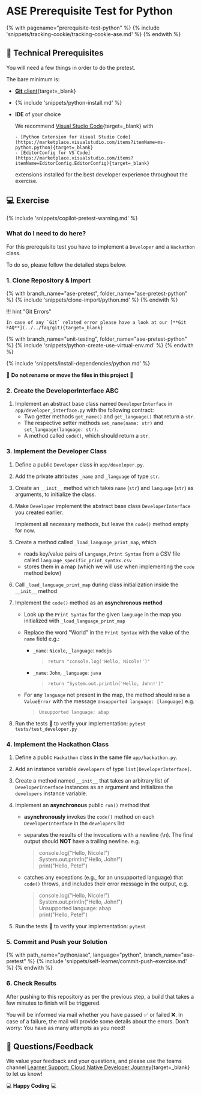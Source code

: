 # ASE Prerequisite Test for Python

<!-- TrackingCookie-->
{% with pagename="prerequisite-test-python" %}
  {% include 'snippets/tracking-cookie/tracking-cookie-ase.md' %}
{% endwith %}

## 🧰 Technical Prerequisites

You will need a few things in order to do the pretest.

The bare minimum is:

- [**Git** client](https://git-scm.com/book/en/v2/Getting-Started-Installing-Git){target=_blank}

- {% include 'snippets/python-install.md' %}

- **IDE** of your choice

    We recommend [Visual Studio Code](https://code.visualstudio.com/){target=_blank} with 

      - [Python Extension for Visual Studio Code](https://marketplace.visualstudio.com/items?itemName=ms-python.python){target=_blank}
      - [EditorConfig for VS Code](https://marketplace.visualstudio.com/items?itemName=EditorConfig.EditorConfig){target=_blank}

    extensions installed for the best developer experience throughout the exercise.
  

## 💻 Exercise

{% include 'snippets/copilot-pretest-warning.md' %}

### What do I need to do here?

For this prerequisite test you have to implement a `Developer` and a `Hackathon` class.

To do so, please follow the detailed steps below.

### 1. Clone Repository & Import

{% with branch_name="ase-pretest", folder_name="ase-pretest-python" %}
{% include 'snippets/clone-import/python.md' %}
{% endwith %}

!!! hint "Git Errors"

    In case of any `Git` related error please have a look at our [**Git FAQ**](../../faq/git){target=_blank}

{% with branch_name="unit-testing", folder_name="ase-pretest-python" %}
{% include 'snippets/python-create-use-virtual-env.md' %}
{% endwith %}

{% include 'snippets/install-dependencies/python.md' %}

🚨 **Do not rename or move the files in this project** 🚨

### 2. Create the DeveloperInterface ABC

1. Implement an abstract base class named `DeveloperInterface` in `app/developer_interface.py` with the following contract:
    - Two getter methods `get_name()` and `get_language()` that return a `str`.
    - The respective setter methods `set_name(name: str)` and `set_language(language: str)`.
    - A method called `code()`, which should return a `str`.


### 3. Implement the Developer Class

1. Define a public `Developer` class in `app/developer.py`.

1. Add the private attributes `_name` and `_language` of type `str`.

1. Create an `__init__` method which takes `name` (`str`) and `language` (`str`) as arguments, to initialize the class.

1. Make `Developer` implement the abstract base class `DeveloperInterface` you created earlier.
    
    Implement all necessary methods, but leave the `code()` method empty for now.

1. Create a method called `_load_language_print_map`, which
    - reads key/value pairs of `Language,Print Syntax` from a CSV file called `language_specific_print_syntax.csv`
    - stores them in a map (which we will use when implementing the `code` method below)

1. Call `_load_language_print_map` during class initialization inside the `__init__` method

1. Implement the `code()` method as an **asynchronous method**
    - Look up the `Print Syntax` for the given `language` in the map you initialized with `_load_language_print_map`
    - Replace the word "World" in the `Print Syntax` with the value of the `name` field e.g.:
        - `_name`: `Nicole`, `_language`: `nodejs`
          > `return "console.log('Hello, Nicole!')"`

        - `_name`: `John`, `_language`: `java`
          > `return "System.out.println('Hello, John!')"`

    - For any `language` not present in the map, the method should raise a `ValueError` with the message `Unsupported language: [language]` e.g.
      > `Unsupported language: abap`


1. Run the tests 🧪 to verify your implementation: `pytest tests/test_developer.py`

### 4. Implement the Hackathon Class

1. Define a public `Hackathon` class in the same file `app/hackathon.py`.

1. Add an instance variable `developers` of type `list[DeveloperInterface]`.

1. Create a method named `__init__` that takes an arbitrary list of `DeveloperInterface` instances as an argument and initializes the `developers` instance variable.

1. Implement an **asynchronous** public `run()` method that
    - **asynchronously** invokes the `code()` method on each `DeveloperInterface` in the `developers` list
    - separates the results of the invocations with a newline (\n). The final output should **NOT** have a trailing newline. e.g.

        >console.log("Hello, Nicole!") <br>
        System.out.println("Hello, John!") <br>
        print("Hello, Pete!")

    - catches any exceptions (e.g., for an unsupported language) that `code()` throws, and includes their error message in the output, e.g.

        >console.log("Hello, Nicole!") <br>
        System.out.println("Hello, John!") <br>
        Unsupported language: abap <br>
        print("Hello, Pete!")

1. Run the tests 🧪 to verify your implementation: `pytest`

### 5. Commit and Push your Solution


{% with path_name="python/ase", language="python", branch_name="ase-pretest" %}
{% include 'snippets/self-learner/commit-push-exercise.md' %}
{% endwith %}


### 6. Check Results

After pushing to this repository as per the previous step, a build that takes a few minutes to finish will be triggered.

You will be informed via mail whether you have passed ✅ or failed ❌. In case of a failure, the mail will provide some details about the errors. Don't worry: You have as many attempts as you need!


## 📣 Questions/Feedback

We value your feedback and your questions, and please use the teams channel [Learner Support: Cloud Native Developer Journey](https://teams.microsoft.com/l/team/19%3a0637dnZuwlGuuRXIm95UmDW1-DxvfNDqi4cLdYkA2Ho1%40thread.tacv2/conversations?groupId=6968a57a-9594-40de-b91c-d6b197057d01&tenantId=42f7676c-f455-423c-82f6-dc2d99791af7){target=_blank} to let us know!

💻 **Happy Coding** 💻
